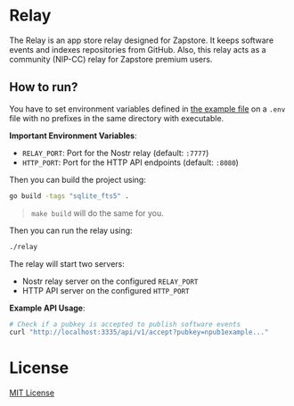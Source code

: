 # Relay

The Relay is an app store relay designed for Zapstore. It keeps software events and indexes repositories from GitHub. Also, this relay acts as a community (NIP-CC) relay for Zapstore premium users.

## How to run?

You have to set environment variables defined in [the example file](./.env.example) on a `.env` file with no prefixes in the same directory with executable. 

**Important Environment Variables**:
- `RELAY_PORT`: Port for the Nostr relay (default: `:7777`)
- `HTTP_PORT`: Port for the HTTP API endpoints (default: `:8080`)

Then you can build the project using:

```sh
go build -tags "sqlite_fts5" .
```

> `make build` will do the same for you.

Then you can run the relay using:

```sh
./relay
```

The relay will start two servers:
- Nostr relay server on the configured `RELAY_PORT`
- HTTP API server on the configured `HTTP_PORT`

**Example API Usage**:
```bash
# Check if a pubkey is accepted to publish software events
curl "http://localhost:3335/api/v1/accept?pubkey=npub1example..."
```

# License

[MIT License](./LICENSE)
